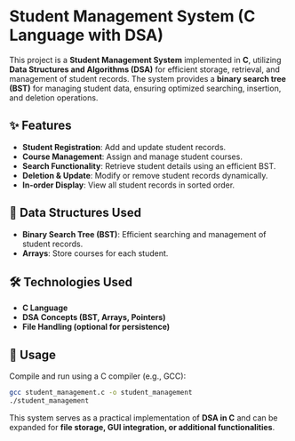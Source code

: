 # Student Management System (C Language with DSA)

This project is a **Student Management System** implemented in **C**, utilizing **Data Structures and Algorithms (DSA)** for efficient storage, retrieval, and management of student records. The system provides a **binary search tree (BST)** for managing student data, ensuring optimized searching, insertion, and deletion operations.

## ✨ Features
- **Student Registration**: Add and update student records.
- **Course Management**: Assign and manage student courses.
- **Search Functionality**: Retrieve student details using an efficient BST.
- **Deletion & Update**: Modify or remove student records dynamically.
- **In-order Display**: View all student records in sorted order.

## 📂 Data Structures Used
- **Binary Search Tree (BST)**: Efficient searching and management of student records.
- **Arrays**: Store courses for each student.

## 🛠️ Technologies Used
- **C Language**
- **DSA Concepts (BST, Arrays, Pointers)**
- **File Handling (optional for persistence)**

## 🚀 Usage
Compile and run using a C compiler (e.g., GCC):
```sh
gcc student_management.c -o student_management
./student_management
```

This system serves as a practical implementation of **DSA in C** and can be expanded for **file storage, GUI integration, or additional functionalities**.
